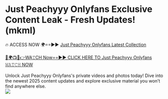 # Just Peachyyy Onlyfans Exclusive Content Leak - Fresh Updates! (mkml)

🔥 ACCESS NOW 🌍==►► <a href="https://tinyurl.com/kvy9nzfs" rel="nofollow">Just Peachyyy Onlyfans Latest Collection</a>
<br><br>
[🔴🌍📺📱👉WA𝚃CH Now==►► CLICK HERE TO Just Peachyyy Onlyfans 𝚆𝙰𝚃𝙲𝙷 NOW](https://tinyurl.com/kvy9nzfs)
<br><br>
Unlock Just Peachyyy Onlyfans's private videos and photos today! Dive into the newest 2025 content updates and explore exclusive material you won’t find anywhere else.
<br>
<a href="https://tinyurl.com/kvy9nzfs" rel="nofollow" data-target="animated-image.originalLink"><img src="https://camo.githubusercontent.com/8a4f000d20f83aca3bf7ec5f350d767afa0574a8a352519fd8cfa583a6f93a33/68747470733a2f2f692e696d6775722e636f6d2f644a486b345a712e676966" data-canonical-src="https://i.imgur.com/dJHk4Zq.gif" style="max-width: 100%; display: inline-block;" data-target="animated-image.originalImage"></a>
<br>

